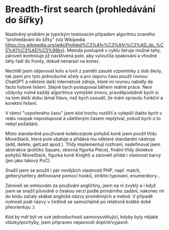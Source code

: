 # Breadth-first search (prohledávání do šířky)

Nastíněný problém je typickým testovacím případem algoritmu zvaného "prohledávání do šířky" (viz Wikipedia https://cs.wikipedia.org/wiki/Prohled%C3%A1v%C3%A1n%C3%AD_do_%C5%A1%C3%AD%C5%99ky).
Metoda postupně v cyklu iteruje možné tahy, zároveň kontroluje již navštívená pole, aby vyloučila opakování a vhodné tahy řadí do fronty, dokud nenarazí na konec.

Nechtěl jsem objevovat kolo a lovit z paměti zasuté vzpomínky z dob školy, tak jsem pro tyto jednoduché účely a pro úsporu času použil rovnou ChatGPT a některé další internetové zdroje, které mi rovnou nabídly de facto hotové řešení. Stejně bych postupoval během reálné práce. Není vždycky nutné každý algoritmus vymýšlet znovu, pravděpodobně bych si na tom delší dobu lámal hlavu, než bych usoudil, že mám opravdu funkční a korektní řešení.

V rámci "uspořeného času" jsem kód trochu rozšířil a vylepšil (takto bych v reálu naopak nepostupoval a ušetřeným časem neplýtval, pokud bych o to nebyl požádán).

Místo standardně používané kolekce/pole pohybů koně jsem použil třídu MoveStack, která pole obaluje a přidává mu některé standardní nástroje (add, delete, getLast apod.). Třídy implementují rozhraní, nadefinoval jsem abstrakce (políčko Square, obecná figurka Piece), finální třídy (kolekce pohybů MoveStack, figurka koně Knight) a zároveň přidal i vlastnost barvy (jen jako takový PoC).

Snažil jsem se použít i pár novějších vlastností PHP, např. match, gettery/settery definované pomocí hooků, striktní typování, enumerátory...

Zároveň se omlouvám za používání angličtiny, jsem na ni zvyklý a i když jsem se snažil původně o českou verzi podle primárního zadání, nakonec mi do kódu začaly skákat anglické názvy proměnných a metod. V případě nutnosti psát názvy v češtině se samozřejmě po relativně krátké době přeorientuju :)

Kód by měl být ve své jednoduchosti samovysvětlující, kdyby byly nějaké otázky/pochyby, jsem připraven nejasnosti doplnit/vyjasnit.
